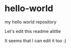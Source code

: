 # hello-world
my hello world repository

Let's edit this readme alittle

It seems that I can edit it too :)
